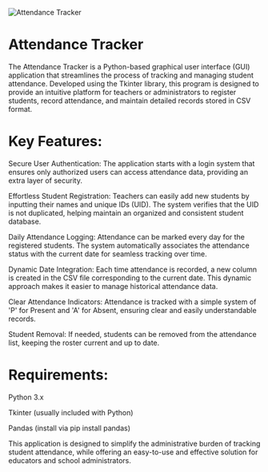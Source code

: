 ![Attendance Tracker](https://pikaso.cdnpk.net/private/production/1303507632/render.jpeg?token=exp=1764633600~hmac=fd50ca7476a65444efffaf80c322a98bed38cfd28bb67fd255ff8d8f911f410f)

# Attendance Tracker
The Attendance Tracker is a Python-based graphical user interface (GUI) application that streamlines the process of tracking and managing student attendance. Developed using the Tkinter library, this program is designed to provide an intuitive platform for teachers or administrators to register students, record attendance, and maintain detailed records stored in CSV format.

# Key Features:
Secure User Authentication: The application starts with a login system that ensures only authorized users can access attendance data, providing an extra layer of security.

Effortless Student Registration: Teachers can easily add new students by inputting their names and unique IDs (UID). The system verifies that the UID is not duplicated, helping maintain an organized and consistent student database.

Daily Attendance Logging: Attendance can be marked every day for the registered students. The system automatically associates the attendance status with the current date for seamless tracking over time.

Dynamic Date Integration: Each time attendance is recorded, a new column is created in the CSV file corresponding to the current date. This dynamic approach makes it easier to manage historical attendance data.

Clear Attendance Indicators: Attendance is tracked with a simple system of 'P' for Present and 'A' for Absent, ensuring clear and easily understandable records.

Student Removal: If needed, students can be removed from the attendance list, keeping the roster current and up to date.

# Requirements:
Python 3.x

Tkinter (usually included with Python)

Pandas (install via pip install pandas)


This application is designed to simplify the administrative burden of tracking student attendance, while offering an easy-to-use and effective solution for educators and school administrators.
